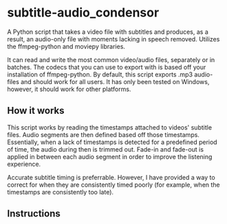 # subtitle-audio_condensor
A Python script that takes a video file with subtitles and produces, as a result, an audio-only file with moments lacking in speech removed. Utilizes the ffmpeg-python and moviepy libraries.

It can read and write the most common video/audio files, separately or in batches. The codecs that you can use to export with is based off your installation of ffmpeg-python. By default, this script exports .mp3 audio-files and should work for all users. It has only been tested on Windows, however, it should work for other platforms. 

## How it works
This script works by reading the timestamps attached to videos' subtitle files. Audio segments are then defined based off those timestamps. Essentially, when a lack of timestamps is detected for a predefined period of time, the audio during then is trimmed out. Fade-in and fade-out is applied in between each audio segment in order to improve the listening experience. 

Accurate subtitle timing is preferrable. However, I have provided a way to correct for when they are consistently timed poorly (for example, when the timestamps are consistently too late).

## Instructions



